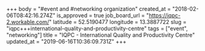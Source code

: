 +++
body = "#event and #networking organization"
created_at = "2018-02-06T08:42:16.274Z"
is_approved = true
job_board_url = "https://iqpc-2.workable.com/"
latitude = 52.5190477
longitude = 13.3887722
slug = "iqpc+++international-quality-and-productivity-centre"
tags = ["event", "networking"]
title = "IQPC - International Quality and Productivity Centre"
updated_at = "2019-06-16T10:36:09.731Z"
+++
